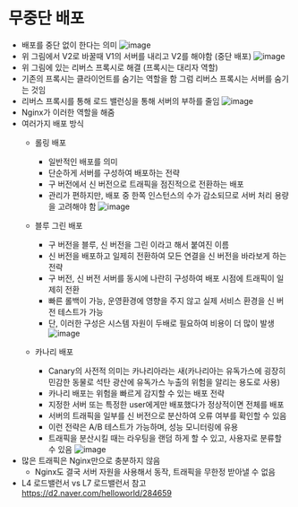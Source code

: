 # 무중단 배포
  - 배포를 중단 없이 한다는 의미
  ![image](https://user-images.githubusercontent.com/61530368/166641365-165d4e89-0bcf-4498-9cbf-f5b45e191830.png)
  - 위 그림에서 V2로 바꿀때 V1의 서버를 내리고 V2를 해야함 (중단 배포)
  ![image](https://user-images.githubusercontent.com/61530368/166641540-a82866b4-1e22-43f9-8ebd-17fb90648384.png)
  - 위 그림에 있는 리버스 프록시로 해결 (프록시는 대리자 역할)
  - 기존의 프록시는 클라이언트를 숨기는 역할을 함 그럼 리버스 프록시는 서버를 숨기는 것임 
  - 리버스 프록시를 통해 로드 밸런싱을 통해 서버의 부하를 줄임 
  ![image](https://user-images.githubusercontent.com/61530368/166641955-12bde983-7efd-4cac-8191-825fae341d24.png)
  - Nginx가 이러한 역할을 해줌 
  - 여러가지 배포 방식 
    - 롤링 배포
      - 일반적인 배포를 의미
      - 단순하게 서버를 구성하여 배포하는 전략 
      - 구 버전에서 신 버전으로 트래픽을 점진적으로 전환하는 배포
      - 관리가 편하지만, 배포 중 한쪽 인스턴스의 수가 감소되므로 서버 처리 용량을 고려해야 함 
    ![image](https://user-images.githubusercontent.com/61530368/166652201-2c825b82-51ab-43a7-b6d1-1e8979c39c62.png)

    - 블루 그린 배포
      - 구 버전을 블루, 신 버전을 그린 이라고 해서 붙여진 이름
      - 신 버전을 배포하고 일제히 전환하여 모든 연결을 신 버전을 바라보게 하는 전략
      - 구 버전, 신 버전 서버를 동시에 나란히 구성하여 배포 시점에 트래픽이 일제히 전환
      - 빠른 롤백이 가능, 운영환경에 영향을 주지 않고 실제 서비스 환경을 신 버전 테스트가 가능
      - 단, 이러한 구성은 시스템 자원이 두배로 필요하여 비용이 더 많이 발생
    ![image](https://user-images.githubusercontent.com/61530368/166652371-1b990376-1179-4c77-8505-70a3e327022b.png)

    - 카나리 배포  
      - Canary의 사전적 의미는 카나리아라는 새(카나리아는 유독가스에 굉장히 민감한 동물로 석탄 광산에 유독가스 누출의 위험을 알리는 용도로 사용)
      - 카나리 배포는 위험을 빠르게 감지할 수 있는 배포 전략
      - 지정한 서버 또는 특정한 user에게만 배포했다가 정상적이면 전체를 배포
      - 서버의 트래픽을 일부를 신 버전으로 분산하여 오류 여부를 확인할 수 있음
      - 이런 전략은 A/B 테스트가 가능하며, 성능 모니터링에 유용
      - 트래픽을 분산시킬 때는 라우팅을 랜덤 하게 할 수 있고, 사용자로 분류할 수 있음
    ![image](https://user-images.githubusercontent.com/61530368/166652579-2c1f63b5-2d2b-41a2-83b4-e6aba6106a6d.png)
  - 많은 트래픽은 Nginx만으로 충분하지 않음
    - Nginx도 결국 서버 자원을 사용해서 동작, 트래픽을 무한정 받아낼 수 없음
  - L4 로드밸런서 vs L7 로드밸런서 참고 https://d2.naver.com/helloworld/284659
